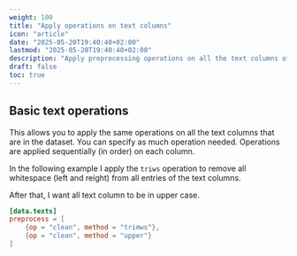 ```yaml
---
weight: 100
title: "Apply operations on text columns"
icon: "article"
date: "2025-05-20T19:40:40+02:00"
lastmod: "2025-05-20T19:40:40+02:00"
description: "Apply preprocessing operations on all the text columns of the dataset"
draft: false
toc: true
---
```


## Basic text operations

This allows you to apply the same operations on all the text columns that are in the dataset. You can specify as much operation needed. 
Operations are applied sequentially (in order) on each column. 

In the following example I apply the `triws` operation to remove all whitespace (left and reight) from all entries of the text columns. 

After that, I want all text column to be in upper case. 

```toml
[data.texts]
preprocess = [
    {op = "clean", method = "trimws"},
    {op = "clean", method = "upper"}
]
```